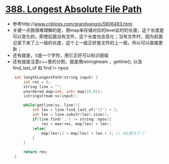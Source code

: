 # [388. Longest Absolute File Path](https://leetcode.com/problems/longest-absolute-file-path/description/)

* 参考http://www.cnblogs.com/grandyang/p/5806493.html
* 关键一点我很难理解的是，用map来存储对应的level此时的长度，这个长度是可以变化的，即使后面没有文件，这个长度也会变化；当有文件时，因为前面记录下来了上一级的长度，这个上一级正好是文件的上一层，所以可以直接更新；
* 还有就是，\t是一个字符，用它正好可以标识层级
* 还有就是注意c++里的分割，就是用istringtream ，getline(), 以及find_last_of 和 find != npos

```c++
    int lengthLongestPath(string input) {
        int res = 0;
        string line = "";
        unordered_map<int, int> map{{0,0}};
        istringstream ss(input);

        while(getline(ss, line)){
            int lev = line.find_last_of('\t') + 1;
            int len = line.substr(lev).size();
            if(line.find('.') != string::npos){
                res = max(res, map[lev] + len);
            }else{
                map[lev+1] = map[lev] + len + 1; // 加1是为了'/'
            }
        }
        
        return res;
    }
```
